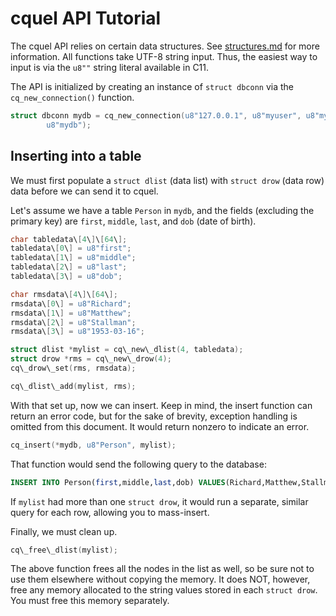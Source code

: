 cquel API Tutorial
==================

The cquel API relies on certain data structures. See [structures.md][1] for more
information. All functions take UTF-8 string input. Thus, the easiest way to
input is via the `u8""` string literal available in C11.

The API is initialized by creating an instance of `struct dbconn` via the
`cq_new_connection()` function.

``` c
struct dbconn mydb = cq_new_connection(u8"127.0.0.1", u8"myuser", u8"mypasswd",
        u8"mydb");
```

Inserting into a table
----------------------

We must first populate a `struct dlist` (data list) with `struct drow` (data
row) data before we can send it to cquel.

Let's assume we have a table `Person` in `mydb`, and the fields (excluding the
primary key) are `first`, `middle`, `last`, and `dob` (date of birth).

``` c
char tabledata\[4\]\[64\];
tabledata\[0\] = u8"first";
tabledata\[1\] = u8"middle";
tabledata\[2\] = u8"last";
tabledata\[3\] = u8"dob";

char rmsdata\[4\]\[64\];
rmsdata\[0\] = u8"Richard";
rmsdata\[1\] = u8"Matthew";
rmsdata\[2\] = u8"Stallman";
rmsdata\[3\] = u8"1953-03-16";

struct dlist *mylist = cq\_new\_dlist(4, tabledata);
struct drow *rms = cq\_new\_drow(4);
cq\_drow\_set(rms, rmsdata);

cq\_dlist\_add(mylist, rms);
```

With that set up, now we can insert. Keep in mind, the insert function can
return an error code, but for the sake of brevity, exception handling is
omitted from this document. It would return nonzero to indicate an error.

``` c
cq_insert(*mydb, u8"Person", mylist);
```

That function would send the following query to the database:

``` sql
INSERT INTO Person(first,middle,last,dob) VALUES(Richard,Matthew,Stallman,1953-03-16);
```

If `mylist` had more than one `struct drow`, it would run a separate, similar
query for each row, allowing you to mass-insert.

Finally, we must clean up.

``` c
cq\_free\_dlist(mylist);
```

The above function frees all the nodes in the list as well, so be sure not to
use them elsewhere without copying the memory. It does NOT, however, free any
memory allocated to the string values stored in each `struct drow`. You must
free this memory separately.

[1]: structures.md
